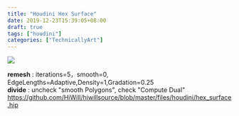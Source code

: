```yaml
---
title: "Houdini Hex Surface"
date: 2019-12-23T15:39:05+08:00
draft: true
tags: ["houdini"]
categories: ["TechnicallyArt"]
---
```


![](/images/hex_surface.png)

**remesh** : iterations=5，smooth=0, EdgeLengths=Adaptive,Density=1,Gradation=0.25  
**divide** : uncheck "smooth Polygons", check "Compute Dual"  
<https://github.com/HiWill/hiwillsource/blob/master/files/houdini/hex_surface.hip>